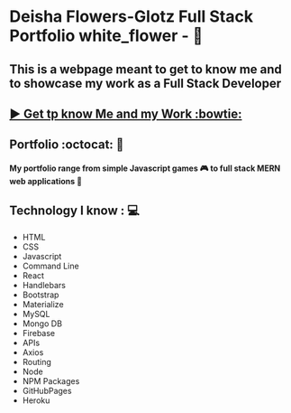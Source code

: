 # Deisha Flowers-Glotz Full Stack Portfolio white_flower - :white_flower:

## This is a webpage meant to get to know me and to showcase my work as a Full Stack Developer

## [ :arrow_forward: Get tp know Me and my Work :bowtie:](https://deefg.github.io/Portfolio/)

## Portfolio :octocat: :floppy_disk:
#### My portfolio range from simple Javascript games :video_game: to full stack MERN web applications :iphone:

## Technology I know : :computer:
* HTML
* CSS 
* Javascript 
* Command Line
* React
* Handlebars
* Bootstrap
* Materialize
* MySQL
* Mongo DB
* Firebase
* APIs
* Axios
* Routing
* Node 
* NPM Packages
* GitHubPages
* Heroku
